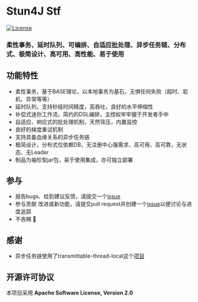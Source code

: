 # Stun4J Stf
[![License](https://img.shields.io/badge/License-Apache%202.0-blue.svg)](https://opensource.org/licenses/Apache-2.0)

### 柔性事务、延时队列、可编排、自适应批处理、异步任务链、分布式、极简设计、高可用、高性能、易于使用

## 功能特性
* 柔性事务，基于BASE理论，以本地事务为基石，无惧任何失败（超时、宕机、异常等等）
* 延时队列，支持秒级时间精度，高吞吐，良好的水平伸缩性
* 补偿式迷你工作流，简约的DSL编排，主控权牢牢握于开发者手中
* 自适应、响应式的批处理机制，天然背压，内置监控
* 良好的梯度重试机制
* 支持具备血缘关系的异步任务链
* 极简设计，分布式仅依赖DB，无注册中心强需求、高可用、高可靠，无状态、无Leader
* 制品为袖珍型jar包，易于使用集成，亦可独立部署

## 参与
* 报告bugs、给到建议反馈，请提交一个[issue](https://github.com/stun4j/stun4j-stf/issues/new)
* 参与贡献 改进或新功能，请提交pull request并创建一个[issue](https://github.com/stun4j/stun4j-stf/issues/new)以便讨论与进度追踪
* 不吝赐 :star2:

## 感谢
*  异步任务链使用了transmittable-thread-local这个[项目](https://github.com/alibaba/transmittable-thread-local)

## 开源许可协议
本项目采用 **Apache Software License, Version 2.0**
